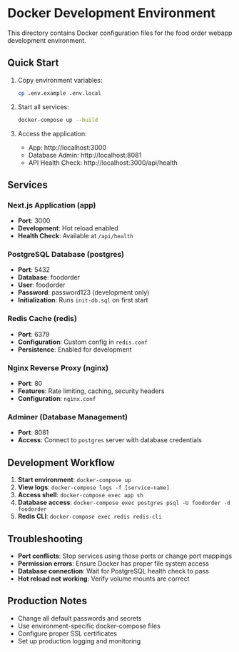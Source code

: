 # Docker Development Environment

This directory contains Docker configuration files for the food order webapp development environment.

## Quick Start

1. Copy environment variables:
   ```bash
   cp .env.example .env.local
   ```

2. Start all services:
   ```bash
   docker-compose up --build
   ```

3. Access the application:
   - App: http://localhost:3000
   - Database Admin: http://localhost:8081
   - API Health Check: http://localhost:3000/api/health

## Services

### Next.js Application (app)
- **Port**: 3000
- **Development**: Hot reload enabled
- **Health Check**: Available at `/api/health`

### PostgreSQL Database (postgres)
- **Port**: 5432
- **Database**: foodorder
- **User**: foodorder
- **Password**: password123 (development only)
- **Initialization**: Runs `init-db.sql` on first start

### Redis Cache (redis)
- **Port**: 6379
- **Configuration**: Custom config in `redis.conf`
- **Persistence**: Enabled for development

### Nginx Reverse Proxy (nginx)
- **Port**: 80
- **Features**: Rate limiting, caching, security headers
- **Configuration**: `nginx.conf`

### Adminer (Database Management)
- **Port**: 8081
- **Access**: Connect to `postgres` server with database credentials

## Development Workflow

1. **Start environment**: `docker-compose up`
2. **View logs**: `docker-compose logs -f [service-name]`
3. **Access shell**: `docker-compose exec app sh`
4. **Database access**: `docker-compose exec postgres psql -U foodorder -d foodorder`
5. **Redis CLI**: `docker-compose exec redis redis-cli`

## Troubleshooting

- **Port conflicts**: Stop services using those ports or change port mappings
- **Permission errors**: Ensure Docker has proper file system access
- **Database connection**: Wait for PostgreSQL health check to pass
- **Hot reload not working**: Verify volume mounts are correct

## Production Notes

- Change all default passwords and secrets
- Use environment-specific docker-compose files
- Configure proper SSL certificates
- Set up production logging and monitoring